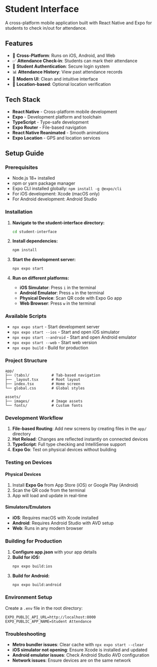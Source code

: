 # Student Interface

A cross-platform mobile application built with React Native and Expo for students to check in/out for attendance.

## Features

- 📱 **Cross-Platform**: Runs on iOS, Android, and Web
- ✅ **Attendance Check-in**: Students can mark their attendance
- 🔐 **Student Authentication**: Secure login system
- 📊 **Attendance History**: View past attendance records
- 🎨 **Modern UI**: Clean and intuitive interface
- 📍 **Location-based**: Optional location verification

## Tech Stack

- **React Native** - Cross-platform mobile development
- **Expo** - Development platform and toolchain
- **TypeScript** - Type-safe development
- **Expo Router** - File-based navigation
- **React Native Reanimated** - Smooth animations
- **Expo Location** - GPS and location services

## Setup Guide

### Prerequisites

- Node.js 18+ installed
- npm or yarn package manager
- Expo CLI installed globally: `npm install -g @expo/cli`
- For iOS development: Xcode (macOS only)
- For Android development: Android Studio

### Installation

1. **Navigate to the student-interface directory:**
   ```bash
   cd student-interface
   ```

2. **Install dependencies:**
   ```bash
   npm install
   ```

3. **Start the development server:**
   ```bash
   npx expo start
   ```

4. **Run on different platforms:**
   - **iOS Simulator**: Press `i` in the terminal
   - **Android Emulator**: Press `a` in the terminal
   - **Physical Device**: Scan QR code with Expo Go app
   - **Web Browser**: Press `w` in the terminal

### Available Scripts

- `npx expo start` - Start development server
- `npx expo start --ios` - Start and open iOS simulator
- `npx expo start --android` - Start and open Android emulator
- `npx expo start --web` - Start web version
- `npx expo build` - Build for production

### Project Structure

```
app/
├── (tabs)/          # Tab-based navigation
├── _layout.tsx      # Root layout
├── index.tsx        # Home screen
└── global.css       # Global styles

assets/
├── images/          # Image assets
└── fonts/           # Custom fonts
```

### Development Workflow

1. **File-based Routing**: Add new screens by creating files in the `app/` directory
2. **Hot Reload**: Changes are reflected instantly on connected devices
3. **TypeScript**: Full type checking and IntelliSense support
4. **Expo Go**: Test on physical devices without building

### Testing on Devices

#### Physical Devices
1. Install **Expo Go** from App Store (iOS) or Google Play (Android)
2. Scan the QR code from the terminal
3. App will load and update in real-time

#### Simulators/Emulators
- **iOS**: Requires macOS with Xcode installed
- **Android**: Requires Android Studio with AVD setup
- **Web**: Runs in any modern browser

### Building for Production

1. **Configure app.json** with your app details
2. **Build for iOS:**
   ```bash
   npx expo build:ios
   ```
3. **Build for Android:**
   ```bash
   npx expo build:android
   ```

### Environment Setup

Create a `.env` file in the root directory:
```env
EXPO_PUBLIC_API_URL=http://localhost:8000
EXPO_PUBLIC_APP_NAME=Student Attendance
```

### Troubleshooting

- **Metro bundler issues**: Clear cache with `npx expo start --clear`
- **iOS simulator not opening**: Ensure Xcode is installed and updated
- **Android emulator issues**: Check Android Studio AVD configuration
- **Network issues**: Ensure devices are on the same network
